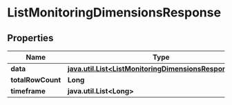 

# ListMonitoringDimensionsResponse

## Properties

Name | Type | Description | Notes
------------ | ------------- | ------------- | -------------
**data** | [**java.util.List&lt;ListMonitoringDimensionsResponseData&gt;**](ListMonitoringDimensionsResponseData.md) |  |  [optional]
**totalRowCount** | **Long** |  |  [optional]
**timeframe** | **java.util.List&lt;Long&gt;** |  |  [optional]



